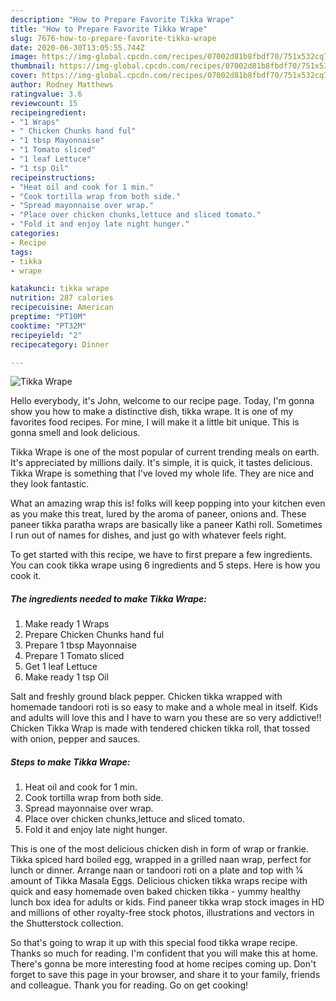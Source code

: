 ```yaml
---
description: "How to Prepare Favorite Tikka Wrape"
title: "How to Prepare Favorite Tikka Wrape"
slug: 7676-how-to-prepare-favorite-tikka-wrape
date: 2020-06-30T13:05:55.744Z
image: https://img-global.cpcdn.com/recipes/07002d81b8fbdf70/751x532cq70/tikka-wrape-recipe-main-photo.jpg
thumbnail: https://img-global.cpcdn.com/recipes/07002d81b8fbdf70/751x532cq70/tikka-wrape-recipe-main-photo.jpg
cover: https://img-global.cpcdn.com/recipes/07002d81b8fbdf70/751x532cq70/tikka-wrape-recipe-main-photo.jpg
author: Rodney Matthews
ratingvalue: 3.6
reviewcount: 15
recipeingredient:
- "1 Wraps"
- " Chicken Chunks hand ful"
- "1 tbsp Mayonnaise"
- "1 Tomato sliced"
- "1 leaf Lettuce"
- "1 tsp Oil"
recipeinstructions:
- "Heat oil and cook for 1 min."
- "Cook tortilla wrap from both side."
- "Spread mayonnaise over wrap."
- "Place over chicken chunks,lettuce and sliced tomato."
- "Fold it and enjoy late night hunger."
categories:
- Recipe
tags:
- tikka
- wrape

katakunci: tikka wrape 
nutrition: 287 calories
recipecuisine: American
preptime: "PT10M"
cooktime: "PT32M"
recipeyield: "2"
recipecategory: Dinner

---
```



![Tikka Wrape](https://img-global.cpcdn.com/recipes/07002d81b8fbdf70/751x532cq70/tikka-wrape-recipe-main-photo.jpg)

Hello everybody, it's John, welcome to our recipe page. Today, I'm gonna show you how to make a distinctive dish, tikka wrape. It is one of my favorites food recipes. For mine, I will make it a little bit unique. This is gonna smell and look delicious.

Tikka Wrape is one of the most popular of current trending meals on earth. It's appreciated by millions daily. It's simple, it is quick, it tastes delicious. Tikka Wrape is something that I've loved my whole life. They are nice and they look fantastic.

What an amazing wrap this is! folks will keep popping into your kitchen even as you make this treat, lured by the aroma of paneer, onions and. These paneer tikka paratha wraps are basically like a paneer Kathi roll. Sometimes I run out of names for dishes, and just go with whatever feels right.


To get started with this recipe, we have to first prepare a few ingredients. You can cook tikka wrape using 6 ingredients and 5 steps. Here is how you cook it.

<!--inarticleads1-->

##### The ingredients needed to make Tikka Wrape:

1. Make ready 1 Wraps
1. Prepare  Chicken Chunks hand ful
1. Prepare 1 tbsp Mayonnaise
1. Prepare 1 Tomato sliced
1. Get 1 leaf Lettuce
1. Make ready 1 tsp Oil


Salt and freshly ground black pepper. Chicken tikka wrapped with homemade tandoori roti is so easy to make and a whole meal in itself. Kids and adults will love this and I have to warn you these are so very addictive!! Chicken Tikka Wrap is made with tendered chicken tikka roll, that tossed with onion, pepper and sauces. 

<!--inarticleads2-->

##### Steps to make Tikka Wrape:

1. Heat oil and cook for 1 min.
1. Cook tortilla wrap from both side.
1. Spread mayonnaise over wrap.
1. Place over chicken chunks,lettuce and sliced tomato.
1. Fold it and enjoy late night hunger.


This is one of the most delicious chicken dish in form of wrap or frankie. Tikka spiced hard boiled egg, wrapped in a grilled naan wrap, perfect for lunch or dinner. Arrange naan or tandoori roti on a plate and top with ¼ amount of Tikka Masala Eggs. Delicious chicken tikka wraps recipe with quick and easy homemade oven baked chicken tikka - yummy healthy lunch box idea for adults or kids. Find paneer tikka wrap stock images in HD and millions of other royalty-free stock photos, illustrations and vectors in the Shutterstock collection. 

So that's going to wrap it up with this special food tikka wrape recipe. Thanks so much for reading. I'm confident that you will make this at home. There's gonna be more interesting food at home recipes coming up. Don't forget to save this page in your browser, and share it to your family, friends and colleague. Thank you for reading. Go on get cooking!
